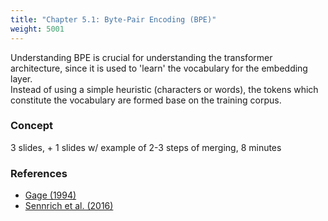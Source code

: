 ```yaml
---
title: "Chapter 5.1: Byte-Pair Encoding (BPE)"
weight: 5001
---
```

Understanding BPE is crucial for understanding the transformer architecture, since it is used to 'learn' the vocabulary for the embedding layer.  
Instead of using a simple heuristic (characters or words), the tokens which constitute the vocabulary are formed base on the training corpus.

<!--more-->

### Concept 
3 slides, + 1 slides w/ example of 2-3 steps of merging, 8 minutes

<!--
### Lecture video

{{< video id="TfrSKiOecWI" >}}

### Lecture Slides

{{< pdfjs file="https://github.com/slds-lmu/lecture_i2ml/blob/master/slides-pdf/slides-basics-whatisml.pdf" >}}
-->

### References 

- [Gage (1994)](https://www.derczynski.com/papers/archive/BPE_Gage.pdf)
- [Sennrich et al. (2016)](https://aclanthology.org/P16-1162.pdf)
